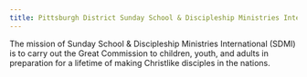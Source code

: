```yaml
---
title: Pittsburgh District Sunday School & Discipleship Ministries International
---
```


The mission of Sunday School & Discipleship Ministries International (SDMI) is to carry out the Great Commission to children, youth, and adults in preparation for a lifetime of making Christlike disciples in the nations.
